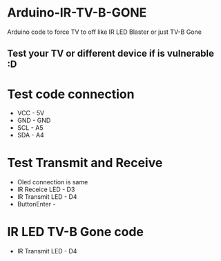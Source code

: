 # Arduino-IR-TV-B-GONE
Arduino code to force TV to off like IR LED Blaster or just TV-B Gone

## Test your TV or different device if is vulnerable :D

# Test code connection
- VCC - 5V
- GND - GND
- SCL - A5
- SDA - A4

# Test Transmit and Receive
- Oled connection is same
- IR Receice LED - D3
- IR Transmit LED - D4
- ButtonEnter - 

# IR LED TV-B Gone code
- IR Transmit LED - D4
